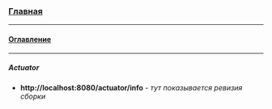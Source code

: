 ### [Главная](../README.md)
***
#### [Оглавление](main.md)
***
##### Actuator
- **http://localhost:8080/actuator/info** - *тут показывается ревизия сборки*